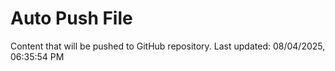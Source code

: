 # Auto Push File

Content that will be pushed to GitHub repository.
Last updated: 08/04/2025, 06:35:54 PM